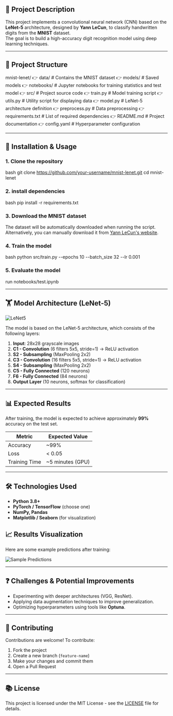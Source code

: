 ## 👋 Project Description  
This project implements a convolutional neural network (CNN) based on the **LeNet-5** architecture, designed by **Yann LeCun**, to classify handwritten digits from the **MNIST** dataset.  
The goal is to build a high-accuracy digit recognition model using deep learning techniques.

---

## 📁 Project Structure  
mnist-lenet/
👉 data/                  # Contains the MNIST dataset
👉 models/                # Saved models
👉 notebooks/             # Jupyter notebooks for training statistics and test model
👉 src/                   # Project source code
    👉 train.py           # Model training script
    👉 utils.py           # Utility script for displaying data
    👉 model.py           # LeNet-5 architecture definition
    👉 preprocess.py      # Data preprocessing
👉 requirements.txt       # List of required dependencies
👉 README.md              # Project documentation
👉 config.yaml            # Hyperparameter configuration


---

## 🚀 Installation & Usage  

### 1. Clone the repository  
bash
git clone https://github.com/your-username/mnist-lenet.git
cd mnist-lenet


### 2. install dependencies  
bash
pip install -r requirements.txt


### 3. Download the MNIST dataset  
The dataset will be automatically downloaded when running the script.  
Alternatively, you can manually download it from [Yann LeCun's website](http://yann.lecun.com/exdb/mnist/).

### 4. Train the model  
bash
python src/train.py --epochs 10 --batch_size 32 --lr 0.001


### 5. Evaluate the model  
run 
notebooks/test.ipynb


---

## 🏋️ Model Architecture (LeNet-5)  
![LeNet5](https://miro.medium.com/max/2000/1*1TI1aGBZ4dybR6__DI9dzA.png)

The model is based on the LeNet-5 architecture, which consists of the following layers:

1. **Input**: 28x28 grayscale images  
2. **C1 - Convolution** (6 filters 5x5, stride=1) → ReLU activation  
3. **S2 - Subsampling** (MaxPooling 2x2)  
4. **C3 - Convolution** (16 filters 5x5, stride=1) → ReLU activation  
5. **S4 - Subsampling** (MaxPooling 2x2)  
6. **C5 - Fully Connected** (120 neurons)  
7. **F6 - Fully Connected** (84 neurons)  
8. **Output Layer** (10 neurons, softmax for classification)


---

## 📊 Expected Results  
After training, the model is expected to achieve approximately **99%** accuracy on the test set.

| Metric         | Expected Value |
|----------------|----------------|
| Accuracy       | ~99%             |
| Loss           | < 0.05            |
| Training Time  | ~5 minutes (GPU)  |

---

## 🛠️ Technologies Used  
- **Python 3.8+**  
- **PyTorch / TensorFlow** (choose one)  
- **NumPy, Pandas**  
- **Matplotlib / Seaborn** (for visualization)  

## 📈 Results Visualization  
Here are some example predictions after training:

![Sample Predictions](https://raw.githubusercontent.com/your-repo/mnist-lenet/images/sample_predictions.png)

---

## ❓ Challenges & Potential Improvements  
- Experimenting with deeper architectures (VGG, ResNet).  
- Applying data augmentation techniques to improve generalization.  
- Optimizing hyperparameters using tools like **Optuna**.  

---

## 🤝 Contributing  
Contributions are welcome! To contribute:  
1. Fork the project  
2. Create a new branch (`feature-name`)  
3. Make your changes and commit them  
4. Open a Pull Request  

---

## 📚 License  
This project is licensed under the MIT License - see the [LICENSE](LICENSE) file for details.

